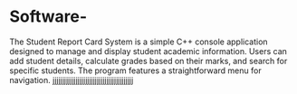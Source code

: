# Software-
The Student Report Card System is a simple C++ console application designed to manage and display student academic information.
Users can add student details, calculate grades based on their marks, and search for specific students.
The program features a straightforward menu for navigation.
jjjjjjjjjjjjjjjjjjjjjjjjjjjjjjjjjjjjjjjjjj